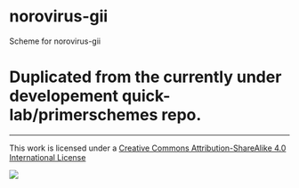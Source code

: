 # norovirus-gii
Scheme for norovirus-gii

# Duplicated from the currently under developement quick-lab/primerschemes repo.




------------------------------------------------------------------------

This work is licensed under a [Creative Commons Attribution-ShareAlike 4.0 International License](http://creativecommons.org/licenses/by-sa/4.0/) 

![](https://i.creativecommons.org/l/by-sa/4.0/88x31.png)
